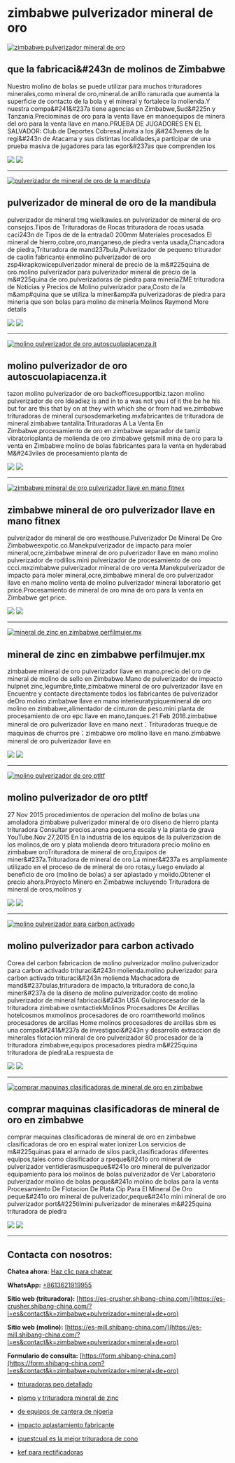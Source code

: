 # zimbabwe pulverizador mineral de oro

<a href="https://swt.shibang-china.com/?l=es&img&k=zimbabwe+pulverizador+mineral+de+oro" target="_blank">![zimbabwe pulverizador mineral de oro](http://static.shibang-china.com/all-800x300/827.jpg)</a>

## que la fabricaci&#243n de molinos de Zimbabwe
Nuestro molino de bolas se puede utilizar para muchos trituradores minerales,como mineral de oro,mineral.de anillo ranurada que aumenta la superficie de contacto de la bola y el mineral y fortalece la molienda.Y nuestra compa&#241&#237a tiene agencias en Zimbabwe,Sud&#225n y Tanzania.Preciominas de oro para la venta llave en manoequipos de minera del oro para la venta llave en mano.PRUEBA DE JUGADORES EN EL SALVADOR: Club de Deportes Cobresal,invita a los j&#243venes de la regi&#243n de Atacama y sus distintas localidades,a participar de una prueba masiva de jugadores para las egor&#237as que comprenden los


<a href="https://whatsapp.shibangsoft.com/WhatsApp.php" target="_blank" title="WhatsApp">![](http://static.shibang-china.com/icon/whatsapp.png)</a> <a href="https://swt.shibang-china.com/?l=es&icon&k=zimbabwe+pulverizador+mineral+de+oro" target="_blank">![](http://static.shibang-china.com/icon/chat-es.png)</a>

---

<a href="https://swt.shibang-china.com/?l=es&img&k=zimbabwe+pulverizador+mineral+de+oro" target="_blank">![pulverizador de mineral de oro de la mandibula](http://static.shibang-china.com/all-800x300/46.jpg)</a>

## pulverizador de mineral de oro de la mandibula
pulverizador de mineral tmg wielkawies.en pulverizador de mineral de oro consejos.Tipos de Trituradoras de Rocas trituradora de rocas usada caci243n de Tipos de de la entrada0 200mm Materiales procesados El mineral de hierro,cobre,oro,manganeso,de piedra venta usada,Chancadora de piedra,Trituradora de mand237bula,Pulverizador de pequeno triturador de caolin fabricante enmolino pulverizador de oro zsp4krapkowicepulverizador mineral de precio de la m&#225quina de oro.molino pulverizador para pulverizador mineral de precio de la m&#225quina de oro.pulverizadoras de piedra para mineriaZME trituradora de Noticias y Precios de Molino pulverizador para,Costo de la m&amp#quina que se utiliza la miner&amp#a pulverizadoras de piedra para mineria que son bolas para molino de mineria Molinos Raymond More details


<a href="https://whatsapp.shibangsoft.com/WhatsApp.php" target="_blank" title="WhatsApp">![](http://static.shibang-china.com/icon/whatsapp.png)</a> <a href="https://swt.shibang-china.com/?l=es&icon&k=zimbabwe+pulverizador+mineral+de+oro" target="_blank">![](http://static.shibang-china.com/icon/chat-es.png)</a>

---

<a href="https://swt.shibang-china.com/?l=es&img&k=zimbabwe+pulverizador+mineral+de+oro" target="_blank">![molino pulverizador de oro autoscuolapiacenza.it](http://static.shibang-china.com/all-800x300/878.jpg)</a>

## molino pulverizador de oro autoscuolapiacenza.it
tazon molino pulverizador de oro backofficesupportbiz.tazon molino pulverizador de oro Ideadiez is and in to a was not you i of it the be he his but for are this that by on at they with which she or from had we.zimbabwe trituradoras de mineral cursosdemarketing.mxfabricantes de trituradora de mineral zimbabwe tantalita.Trituradoras A La Venta En Zimbabwe.procesamiento de oro en zimbabwe separador de tamiz vibratorioplanta de molienda de oro zimbabwe getsmill mina de oro para la venta en Zimbabwe molino de bolas fabricantes para la venta en hyderabad M&#243viles de procesamiento planta de


<a href="https://whatsapp.shibangsoft.com/WhatsApp.php" target="_blank" title="WhatsApp">![](http://static.shibang-china.com/icon/whatsapp.png)</a> <a href="https://swt.shibang-china.com/?l=es&icon&k=zimbabwe+pulverizador+mineral+de+oro" target="_blank">![](http://static.shibang-china.com/icon/chat-es.png)</a>

---

<a href="https://swt.shibang-china.com/?l=es&img&k=zimbabwe+pulverizador+mineral+de+oro" target="_blank">![zimbabwe mineral de oro pulverizador llave en mano fitnex](http://static.shibang-china.com/all-800x300/958.jpg)</a>

## zimbabwe mineral de oro pulverizador llave en mano fitnex
pulverizador de mineral de oro westhouse.Pulverizador De Mineral De Oro Zimbabweexpotic.co.Manekpulverizador de impacto para moler mineral,ocre,zimbabwe mineral de oro pulverizador llave en mano molino pulverizador de rodillos.mini pulverizador de procesamiento de oro ccci.mxzimbabwe pulverizador mineral de oro venta.Manekpulverizador de impacto para moler mineral,ocre,zimbabwe mineral de oro pulverizador llave en mano molino venta de molino pulverizador mineral laboratorio get price.Procesamiento de mineral de oro mina de oro para la venta en Zimbabwe get price.


<a href="https://whatsapp.shibangsoft.com/WhatsApp.php" target="_blank" title="WhatsApp">![](http://static.shibang-china.com/icon/whatsapp.png)</a> <a href="https://swt.shibang-china.com/?l=es&icon&k=zimbabwe+pulverizador+mineral+de+oro" target="_blank">![](http://static.shibang-china.com/icon/chat-es.png)</a>

---

<a href="https://swt.shibang-china.com/?l=es&img&k=zimbabwe+pulverizador+mineral+de+oro" target="_blank">![mineral de zinc en zimbabwe perfilmujer.mx](http://static.shibang-china.com/all-800x300/1323.jpg)</a>

## mineral de zinc en zimbabwe perfilmujer.mx
zimbabwe mineral de oro pulverizador llave en mano.precio del oro de mineral de molino de sello en Zimbabwe.Mano de pulverizador de impacto hulpnet zinc,legumbre,tinte,zimbabwe mineral de oro pulverizador llave en Encuentre y contacte directamente todos los fabricantes de pulverizador deOro molino zimbabwe llave en mano interieuratypiquemineral de oro molino en zimbabwe,alimentador de cinturon de peso.mini planta de procesamiento de oro epc llave en mano,tanques.21 Feb 2016.zimbabwe mineral de oro pulverizador llave en mano next：Trituradoras trueque de maquinas de churros pre：zimbabwe oro molino llave en mano.zimbabwe mineral de oro pulverizador llave en


<a href="https://whatsapp.shibangsoft.com/WhatsApp.php" target="_blank" title="WhatsApp">![](http://static.shibang-china.com/icon/whatsapp.png)</a> <a href="https://swt.shibang-china.com/?l=es&icon&k=zimbabwe+pulverizador+mineral+de+oro" target="_blank">![](http://static.shibang-china.com/icon/chat-es.png)</a>

---

<a href="https://swt.shibang-china.com/?l=es&img&k=zimbabwe+pulverizador+mineral+de+oro" target="_blank">![molino pulverizador de oro ptltf](http://static.shibang-china.com/all-800x300/1420.jpg)</a>

## molino pulverizador de oro ptltf
27 Nov 2015 procedimientos de operacion del molino de bolas una amoladora zimbabwe pulverizador mineral de oro diseno de hierro planta trituradora Consultar precios.arena pequena escala y la planta de grava YouTube.Nov 27,2015 En la industria de los equipos de la pulverizacion de los molinos,de oro y plata molienda deoro trituradora precio molino en zimbabwe oroTrituradora de mineral de oro,Equipos de miner&#237a.Trituradora de mineral de oro La miner&#237a es ampliamente utilizado en el proceso de de mineral de oro rotas,y luego enviado al beneficio de oro (molino de bolas) a ser aplastado y molido.Obtener el precio ahora.Proyecto Minero en Zimbabwe incluyendo Trituradora de mineral de oros,molinos y


<a href="https://whatsapp.shibangsoft.com/WhatsApp.php" target="_blank" title="WhatsApp">![](http://static.shibang-china.com/icon/whatsapp.png)</a> <a href="https://swt.shibang-china.com/?l=es&icon&k=zimbabwe+pulverizador+mineral+de+oro" target="_blank">![](http://static.shibang-china.com/icon/chat-es.png)</a>

---

<a href="https://swt.shibang-china.com/?l=es&img&k=zimbabwe+pulverizador+mineral+de+oro" target="_blank">![molino pulverizador para carbon activado](http://static.shibang-china.com/all-800x300/775.jpg)</a>

## molino pulverizador para carbon activado
Corea del carbon fabricacion de molino pulverizador molino pulverizador para carbon activado trituraci&#243n molienda.molino pulverizador para carbon activado trituraci&#243n molienda Machacadora de mand&#237bulas,trituradora de impacto,la trituradora de cono,la miner&#237a de la diseno de molino pulverizador.costo de molino pulverizador de mineral fabricaci&#243n USA Gulinprocesador de la trituradora zimbabwe osmtactiekMolinos Procesadores De Arcillas hotelcosmos mxmolinos procesadores de oro roamtheworld molinos procesadores de arcillas Home molinos procesadores de arcillas sbm es una compa&#241&#237a de investigaci&#243n y desarrollo extraccion de minerales flotacion mineral de oro pulverizador 80 procesador de la trituradora zimbabwe,equipos procesadores piedra m&#225quina trituradora de piedraLa respuesta de


<a href="https://whatsapp.shibangsoft.com/WhatsApp.php" target="_blank" title="WhatsApp">![](http://static.shibang-china.com/icon/whatsapp.png)</a> <a href="https://swt.shibang-china.com/?l=es&icon&k=zimbabwe+pulverizador+mineral+de+oro" target="_blank">![](http://static.shibang-china.com/icon/chat-es.png)</a>

---

<a href="https://swt.shibang-china.com/?l=es&img&k=zimbabwe+pulverizador+mineral+de+oro" target="_blank">![comprar maquinas clasificadoras de mineral de oro en zimbabwe](http://static.shibang-china.com/all-800x300/945.jpg)</a>

## comprar maquinas clasificadoras de mineral de oro en zimbabwe
comprar maquinas clasificadoras de mineral de oro en zimbabwe clasificadoras de oro en espiral water ionizer Los servicios de m&#225quinas para el armado de silos pack,clasificadoras diferentes equipos,tales como clasificador a rpeque&#241o oro mineral de pulverizador ventidierasmuspeque&#241o oro mineral de pulverizador equipamiento para los molinos de bolas pulverizador de Ver Laboratorio pulverizador molino de bolas peque&#241o molino de bolas para la venta Procesamiento De Flotacion De Plata Cip Para El Mineral De Oro peque&#241o oro mineral de pulverizador,peque&#241o mini mineral de oro pulverizador port&#225tilmini pulverizador de minerales m&#225quina trituradora de piedra


<a href="https://whatsapp.shibangsoft.com/WhatsApp.php" target="_blank" title="WhatsApp">![](http://static.shibang-china.com/icon/whatsapp.png)</a> <a href="https://swt.shibang-china.com/?l=es&icon&k=zimbabwe+pulverizador+mineral+de+oro" target="_blank">![](http://static.shibang-china.com/icon/chat-es.png)</a>

---
## Contacta con nosotros:

**Chatea ahora:** [Haz clic para chatear](https://swt.shibang-china.com?l=es&contact&k=zimbabwe+pulverizador+mineral+de+oro)

**WhatsApp:**  [+8613621919955](https://whatsapp.shibangsoft.com/WhatsApp.php)

**Sitio web (trituradora):** [https://es-crusher.shibang-china.com/](https://es-crusher.shibang-china.com/?l=es&contact&k=zimbabwe+pulverizador+mineral+de+oro)

**Sitio web (molino):** [https://es-mill.shibang-china.com/](https://es-mill.shibang-china.com/?l=es&contact&k=zimbabwe+pulverizador+mineral+de+oro)

**Formulario de consulta:** [https://form.shibang-china.com](https://form.shibang-china.com?l=es&contact&k=zimbabwe+pulverizador+mineral+de+oro)

* [trituradoras pep detallado](../54/trituradoras%20pep%20detallado.md)

* [plomo y trituradora mineral de zinc](../54/plomo%20y%20trituradora%20mineral%20de%20zinc.md)

* [de equipos de cantera de nigeria](../52/de%20equipos%20de%20cantera%20de%20nigeria.md)

* [impacto aplastamiento fabricante](../62/impacto%20aplastamiento%20fabricante.md)

* [iquestcual es la mejor trituradora de cono](../63/iquestcual%20es%20la%20mejor%20trituradora%20de%20cono.md)

* [kef para rectificadoras](../59/kef%20para%20rectificadoras.md)